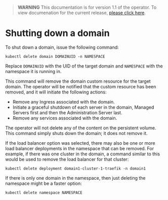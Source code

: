 > **WARNING** This documentation is for version 1.1 of the operator.  To view documenation for the current release, [please click here](/site).

# Shutting down a domain

To shut down a domain, issue the following command:

```
kubectl delete domain DOMAINUID -n NAMESPACE
```

Replace `DOMAINUID` with the UID of the target domain and `NAMESPACE` with the namespace it is running in.

This command will remove the domain custom resource for the target domain.  The operator will be notified that the custom resource has been removed, and it will initiate the following actions:

*	Remove any Ingress associated with the domain.
*	Initiate a graceful shutdown of each server in the domain, Managed Servers first and then the Administration Server last.
*	Remove any services associated with the domain.

The operator will not delete any of the content on the persistent volume.  This command simply shuts down the domain; it does not remove it.

If the load balancer option was selected, there may also be one or more load balancer deployments in the namespace that can be removed.  For example, if there was one cluster in the domain, a command similar to this would be used to remove the load balancer for that cluster:

```
kubectl delete deployment domain1-cluster-1-traefik -n domain1
```

If there is only one domain in the namespace, then just deleting the namespace might be a faster option:

```
kubectl delete namespace NAMESPACE
```
